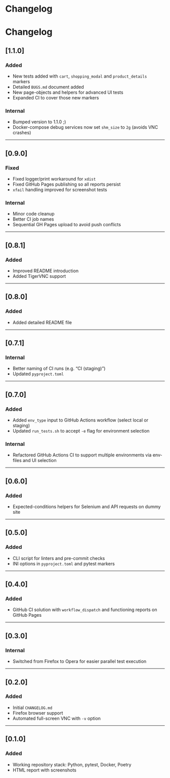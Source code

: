 # Changelog

# Changelog


## [1.1.0]

### Added
- New tests added with `cart`, `shopping_modal` and `product_details` markers  
- Detailed `BUGS.md` document added  
- New page-objects and helpers for advanced UI tests  
- Expanded CI to cover those new markers

### Internal
- Bumped version to 1.1.0 ;)  
- Docker-compose debug services now set `shm_size` to `2g` (avoids VNC crashes)  

---

## [0.9.0]

### Fixed
- Fixed logger/print workaround for `xdist`  
- Fixed GitHub Pages publishing so all reports persist  
- `xfail` handling improved for screenshot tests

### Internal
- Minor code cleanup  
- Better CI job names  
- Sequential GH Pages upload to avoid push conflicts

---

## [0.8.1]

### Added
- Improved README introduction  
- Added TigerVNC support

---

## [0.8.0]

### Added
- Added detailed README file

---

## [0.7.1]

### Internal
- Better naming of CI runs (e.g. “CI (staging)”)  
- Updated `pyproject.toml`

---

## [0.7.0]

### Added
- Added `env_type` input to GitHub Actions workflow (select local or staging)  
- Updated `run_tests.sh` to accept `-e` flag for environment selection

### Internal
- Refactored GitHub Actions CI to support multiple environments via env-files and UI selection

---

## [0.6.0]

### Added
- Expected-conditions helpers for Selenium and API requests on dummy site

---

## [0.5.0]

### Added
- CLI script for linters and pre-commit checks  
- INI options in `pyproject.toml` and pytest markers

---

## [0.4.0]

### Added
- GitHub CI solution with `workflow_dispatch` and functioning reports on GitHub Pages

---

## [0.3.0]

### Internal
- Switched from Firefox to Opera for easier parallel test execution

---

## [0.2.0]

### Added
- Initial `CHANGELOG.md`  
- Firefox browser support  
- Automated full-screen VNC with `-v` option

---

## [0.1.0]

### Added
- Working repository stack: Python, pytest, Docker, Poetry  
- HTML report with screenshots
